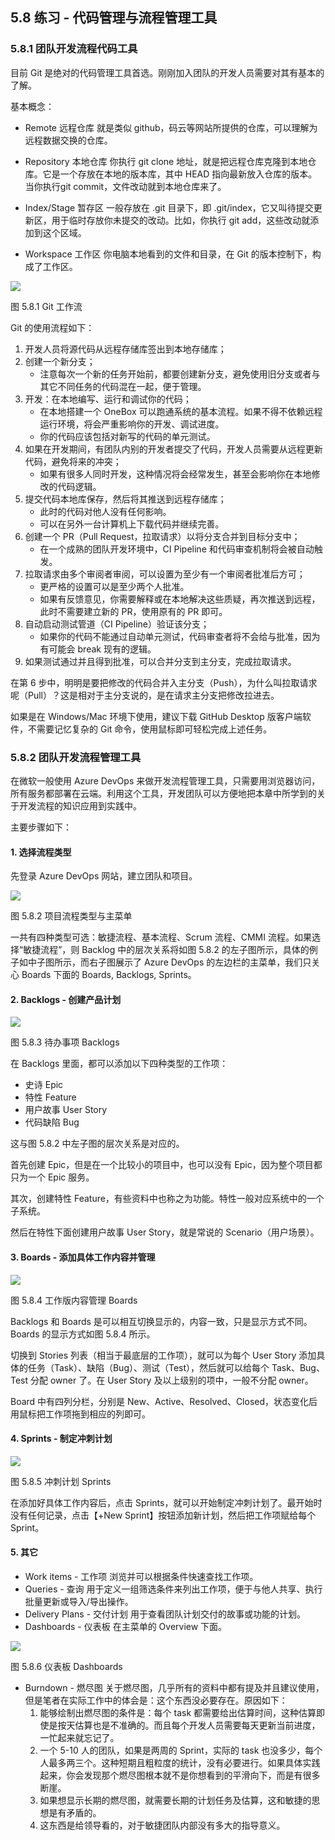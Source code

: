 
## 5.8 练习 - 代码管理与流程管理工具

### 5.8.1 团队开发流程代码工具

目前 Git 是绝对的代码管理工具首选。刚刚加入团队的开发人员需要对其有基本的了解。

基本概念：
- Remote 远程仓库
  就是类似 github，码云等网站所提供的仓库，可以理解为远程数据交换的仓库。

- Repository 本地仓库
  你执行 git clone 地址，就是把远程仓库克隆到本地仓库。它是一个存放在本地的版本库，其中 HEAD 指向最新放入仓库的版本。当你执行git commit，文件改动就到本地仓库来了。

- Index/Stage 暂存区
  一般存放在 .git 目录下，即 .git/index，它又叫待提交更新区，用于临时存放你未提交的改动。比如，你执行 git add，这些改动就添加到这个区域。

- Workspace 工作区
  你电脑本地看到的文件和目录，在 Git 的版本控制下，构成了工作区。

<img src="img/Slide25.JPG"/>

图 5.8.1 Git 工作流

Git 的使用流程如下：

1. 开发人员将源代码从远程存储库签出到本地存储库；
2. 创建一个新分支；
   - 注意每次一个新的任务开始前，都要创建新分支，避免使用旧分支或者与其它不同任务的代码混在一起，便于管理。
3. 开发：在本地编写、运行和调试你的代码；
   - 在本地搭建一个 OneBox 可以跑通系统的基本流程。如果不得不依赖远程运行环境，将会严重影响你的开发、调试进度。
   - 你的代码应该包括对新写的代码的单元测试。
4. 如果在开发期间，有团队内别的开发者提交了代码，开发人员需要从远程更新代码，避免将来的冲突；
   - 如果有很多人同时开发，这种情况将会经常发生，甚至会影响你在本地修改的代码逻辑。
5. 提交代码本地库保存，然后将其推送到远程存储库；
    - 此时的代码对他人没有任何影响。
    - 可以在另外一台计算机上下载代码并继续完善。
6. 创建一个 PR（Pull Request，拉取请求）以将分支合并到目标分支中；
   - 在一个成熟的团队开发环境中，CI Pipeline 和代码审查机制将会被自动触发。
7. 拉取请求由多个审阅者审阅，可以设置为至少有一个审阅者批准后方可；
   - 更严格的设置可以是至少两个人批准。
   - 如果有反馈意见，你需要解释或在本地解决这些质疑，再次推送到远程，此时不需要建立新的 PR，使用原有的 PR 即可。
8. 自动启动测试管道（CI Pipeline）验证该分支；
   - 如果你的代码不能通过自动单元测试，代码审查者将不会给与批准，因为有可能会 break 现有的逻辑。
9. 如果测试通过并且得到批准，可以合并分支到主分支，完成拉取请求。

在第 6 步中，明明是要把修改的代码合并入主分支（Push），为什么叫拉取请求呢（Pull）？这是相对于主分支说的，是在请求主分支把修改拉进去。

如果是在 Windows/Mac 环境下使用，建议下载 GitHub Desktop 版客户端软件，不需要记忆复杂的 Git 命令，使用鼠标即可轻松完成上述任务。

### 5.8.2 团队开发流程管理工具

在微软一般使用 Azure DevOps 来做开发流程管理工具，只需要用浏览器访问，所有服务都部署在云端。利用这个工具，开发团队可以方便地把本章中所学到的关于开发流程的知识应用到实践中。

主要步骤如下：

#### 1. 选择流程类型

先登录 Azure DevOps 网站，建立团队和项目。

<img src="img/Slide26.JPG"/>

图 5.8.2 项目流程类型与主菜单

一共有四种类型可选：敏捷流程、基本流程、Scrum 流程、CMMI 流程。如果选择“敏捷流程”，则 Backlog 中的层次关系将如图 5.8.2 的左子图所示，具体的例子如中子图所示，而右子图展示了 Azure DevOps 的左边栏的主菜单，我们只关心 Boards 下面的 Boards, Backlogs, Sprints。

#### 2. Backlogs - 创建产品计划

<img src="img/Slide27.JPG"/>

图 5.8.3 待办事项 Backlogs

在 Backlogs 里面，都可以添加以下四种类型的工作项：

- 史诗 Epic
- 特性 Feature
- 用户故事 User Story
- 代码缺陷 Bug

这与图 5.8.2 中左子图的层次关系是对应的。

首先创建 Epic，但是在一个比较小的项目中，也可以没有 Epic，因为整个项目都只为一个 Epic 服务。

其次，创建特性 Feature，有些资料中也称之为功能。特性一般对应系统中的一个子系统。

然后在特性下面创建用户故事 User Story，就是常说的 Scenario（用户场景）。

#### 3. Boards - 添加具体工作内容并管理

<img src="img/Slide28.JPG"/>

图 5.8.4 工作版内容管理 Boards

Backlogs 和 Boards 是可以相互切换显示的，内容一致，只是显示方式不同。Boards 的显示方式如图 5.8.4 所示。

切换到 Stories 列表（相当于最底层的工作项），就可以为每个 User Story 添加具体的任务（Task）、缺陷（Bug）、测试（Test），然后就可以给每个 Task、Bug、Test 分配 owner 了。在 User Story 及以上级别的项中，一般不分配 owner。

Board 中有四列分栏，分别是 New、Active、Resolved、Closed，状态变化后用鼠标把工作项拖到相应的列即可。

#### 4. Sprints - 制定冲刺计划

<img src="img/Slide29.JPG"/>

图 5.8.5 冲刺计划 Sprints

在添加好具体工作内容后，点击 Sprints，就可以开始制定冲刺计划了。最开始时没有任何记录，点击【+New Sprint】按钮添加新计划，然后把工作项赋给每个 Sprint。


#### 5. 其它

- Work items - 工作项
  浏览并可以根据条件快速查找工作项。
- Queries - 查询
  用于定义一组筛选条件来列出工作项，便于与他人共享、执行批量更新或导入/导出操作。
- Delivery Plans - 交付计划
  用于查看团队计划交付的故事或功能的计划。
- Dashboards - 仪表板
  在主菜单的 Overview 下面。

<img src="img/Slide30.JPG"/>

图 5.8.6 仪表板 Dashboards

- Burndown - 燃尽图
  关于燃尽图，几乎所有的资料中都有提及并且建议使用，但是笔者在实际工作中的体会是：这个东西没必要存在。原因如下：
  1. 能够绘制出燃尽图的条件是：每个 task 都需要给出估算时间，这种估算即使是按天估算也是不准确的。而且每个开发人员需要每天更新当前进度，一忙起来就忘记了。
  2. 一个 5-10 人的团队，如果是两周的 Sprint，实际的 task 也没多少，每个人最多两三个。这种短期且粗粒度的统计，没有必要进行。如果具体实践起来，你会发现那个燃尽图根本就不是你想看到的平滑向下，而是有很多断崖。
  3. 如果想显示长期的燃尽图，就需要长期的计划任务及估算，这和敏捷的思想是有矛盾的。
  4. 这东西是给领导看的，对于敏捷团队内部没有多大的指导意义。
